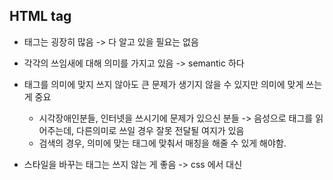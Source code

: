 ## HTML tag

- 태그는 굉장히 많음 -> 다 알고 있을 필요는 없음
- 각각의 쓰임새에 대해 의미를 가지고 있음 -> semantic 하다
- 태그를 의미에 맞지 쓰지 않아도 큰 문제가 생기지 않을 수 있지만 의미에 맞게 쓰는 게 중요
	- 시각장애인분들, 인터넷을 쓰시기에 문제가 있으신 분들 -> 음성으로 태그를 읽어주는데, 다른의미로 쓰일 경우 잘못 전달될 여지가 있음
	- 검색의 경우, 의미에 맞는 태그에 맞춰서 매칭을 해줄 수 있게 해야함.

- 스타일을 바꾸는 태그는 쓰지 않는 게 좋음 -> css 에서 대신
